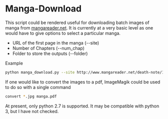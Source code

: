 # Manga-Download
This script could be rendered useful for downloading batch images of manga from [mangareader.net](http://www.mangareader.net).
It is currently at a very basic level as one would have to give options to select a particular manga.
  - URL of the first page in the manga (--site)
  - Number of Chapters (--num_chap)
  - Folder to store the outputs (--folder)

Example
```sh
python manga_download.py --site http://www.mangareader.net/death-note/1/1 --num_chap 10 --folder dn
```

If one would like to convert the images to a pdf, ImageMagik could be used to do so with a single command
```sh
convert *.jpg manga.pdf
```


At present, only python 2.7 is supported. It may be compatible with python 3, but I have not checked.
